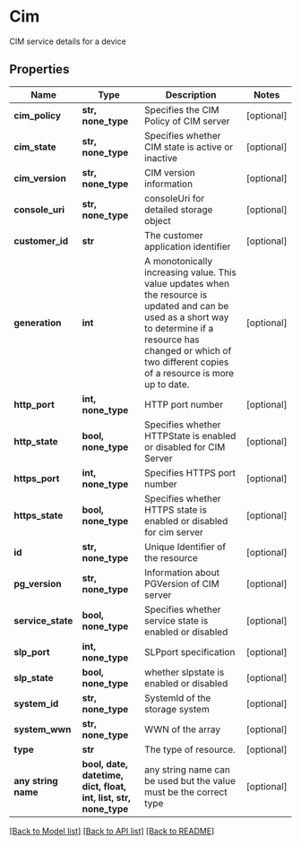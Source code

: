 # Cim

CIM service details for a device

## Properties
Name | Type | Description | Notes
------------ | ------------- | ------------- | -------------
**cim_policy** | **str, none_type** | Specifies the CIM Policy of CIM server | [optional] 
**cim_state** | **str, none_type** | Specifies whether CIM state is active or inactive | [optional] 
**cim_version** | **str, none_type** | CIM version information | [optional] 
**console_uri** | **str, none_type** | consoleUri for detailed storage object | [optional] 
**customer_id** | **str** | The customer application identifier | [optional] 
**generation** | **int** | A monotonically increasing value. This value updates when the resource is updated and can be used as a short way to determine if a resource has changed or which of two different copies of a resource is more up to date. | [optional] 
**http_port** | **int, none_type** | HTTP port number | [optional] 
**http_state** | **bool, none_type** | Specifies whether HTTPState is enabled or disabled for CIM Server | [optional] 
**https_port** | **int, none_type** | Specifies HTTPS port number | [optional] 
**https_state** | **bool, none_type** | Specifies whether HTTPS state is enabled or disabled for cim server | [optional] 
**id** | **str, none_type** | Unique Identifier of the resource | [optional] 
**pg_version** | **str, none_type** | Information about PGVersion of CIM server | [optional] 
**service_state** | **bool, none_type** | Specifies whether service state is enabled or disabled | [optional] 
**slp_port** | **int, none_type** | SLPport specification | [optional] 
**slp_state** | **bool, none_type** | whether slpstate is enabled or disabled | [optional] 
**system_id** | **str, none_type** | SystemId of the storage system | [optional] 
**system_wwn** | **str, none_type** | WWN of the array | [optional] 
**type** | **str** | The type of resource. | [optional] 
**any string name** | **bool, date, datetime, dict, float, int, list, str, none_type** | any string name can be used but the value must be the correct type | [optional]

[[Back to Model list]](../README.md#documentation-for-models) [[Back to API list]](../README.md#documentation-for-api-endpoints) [[Back to README]](../README.md)


